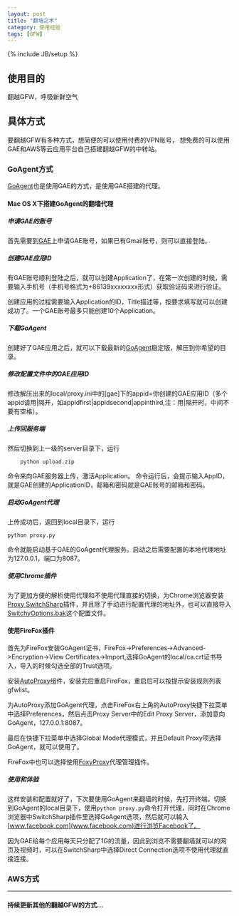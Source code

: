 ```yaml
---
layout: post
title: "翻墙之术"
category: 使用经验
tags: [GFW]
---
```

{% include JB/setup %}

## 使用目的
翻越GFW，呼吸新鲜空气

## 具体方式
要翻越GFW有多种方式，想简便的可以使用付费的VPN账号，
想免费的可以使用GAE和AWS等云应用平台自己搭建翻越GFW的中转站。
### GoAgent方式
[GoAgent](http://code.google.com/p/goagent/)也是使用GAE的方式，是使用GAE搭建的代理。
#### Mac OS X下搭建GoAgent的翻墙代理
##### 申请GAE的账号
首先需要到[GAE](http://appengine.google.com)上申请GAE账号，如果已有Gmail账号，则可以直接登陆。
##### 创建GAE应用ID
有GAE账号顺利登陆之后，就可以创建Application了，在第一次创建的时候，需要输入手机号（手机号格式为+86139xxxxxxxx形式）获取验证码来进行验证。

创建应用的过程需要输入Application的ID，Title描述等，按要求填写就可以创建成功了。一个GAE账号最多只能创建10个Application。
##### 下载GoAgent
创建好了GAE应用之后，就可以下载最新的[GoAgent](http://code.google.com/p/goagent/)稳定版，解压到你希望的目录。
##### 修改配置文件中的GAE应用ID
修改解压出来的local/proxy.ini中的[gae]下的appid=你创建的GAE应用ID（多个appid请用|隔开，如appidfirst|appidsecond|appinthird,注：用|隔开时，中间不要有空格）。
##### 上传回服务端
然后切换到上一级的server目录下，运行

		python upload.zip

命令来向GAE服务器上传，激活Application。
命令运行后，会提示输入AppID，就是GAE创建的ApplicationID，邮箱和密码就是GAE账号的邮箱和密码。
##### 启动GoAgent代理
上传成功后，返回到local目录下，运行

	python proxy.py
命令就能启动基于GAE的GoAgent代理服务。启动之后需要配置的本地代理地址为127.0.0.1，端口为8087。	

##### 使用Chrome插件
为了更加方便的解析使用代理和不使用代理直接的切换，为Chrome浏览器安装[Proxy SwitchSharp](https://chrome.google.com/webstore/detail/dpplabbmogkhghncfbfdeeokoefdjegm)插件，并且除了手动进行配置代理的地址外，也可以直接导入[SwitchyOptions.bak](http://goagent.googlecode.com/files/SwitchyOptions.bak)这个配置文件。
#### 使用FireFox插件
首先为FireFox安装GoAgent证书，FireFox->Preferences->Advanced->Encryption->View Certificates->Import,选择GoAgent的local/ca.crt证书导入，导入的时候勾选全部的Trust选项。

安装[AutoProxy](https://addons.mozilla.org/zh-CN/firefox/addon/autoproxy/)组件，安装完后重启FireFox，重启后可以按提示安装规则列表gfwlist。

为AutoProxy添加GoAgent代理，点击FireFox右上角的AutoProxy快捷下拉菜单中选择Preferences，然后点击Proxy Server中的Edit Proxy Server，添加意向GoAgent，127.0.0.1:8087。

最后在快捷下拉菜单中选择Global Mode代理模式，并且Default Proxy项选择GoAgent，就可以使用了。

FireFox中也可以选择使用[FoxyProxy](https://addons.mozilla.org/zh-cn/firefox/addon/foxyproxy-standard/)代理管理插件。
##### 使用和体验
这样安装和配置就好了，下次要使用GoAgent来翻墙的时候，先打开终端，切换到GoAgent的local目录下，使用`python proxy.py`命令打开代理，同时在Chrome浏览器中SwitchSharp插件里选择GoAgent选项，然后就可以输入[www.facebook.com](www.facebook.com)进行浏览Facebook了。

因为GAE给每个应用每天只分配了1G的流量，因此到浏览不需要翻墙就可以的网页及视频时，可以在SwitchSharp中选择Direct Connection选项不使用代理就直接连接。

### AWS方式
	


---
#### 持续更新其他的翻越GFW的方式…
